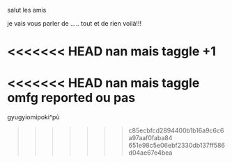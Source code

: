 ﻿salut les amis

je vais vous parler de .....
tout et de rien
voilà!!!

<<<<<<< HEAD
nan mais taggle
+1
=======
<<<<<<< HEAD
nan mais taggle
omfg reported
ou pas
=======
gyugyiomipoki^pù
>>>>>>> c85ecbfcd2894400b1b16a9c6c6a97aaf0faba84
>>>>>>> 651e98c5e06ebf2330db137ff586d04ae67e4bea
